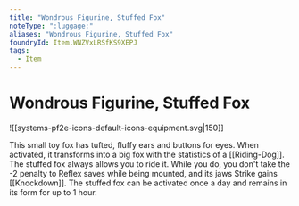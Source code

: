 ```yaml
---
title: "Wondrous Figurine, Stuffed Fox"
noteType: ":luggage:"
aliases: "Wondrous Figurine, Stuffed Fox"
foundryId: Item.WNZVxLRSfKS9XEPJ
tags:
  - Item
---
```


# Wondrous Figurine, Stuffed Fox
![[systems-pf2e-icons-default-icons-equipment.svg|150]]

This small toy fox has tufted, fluffy ears and buttons for eyes. When activated, it transforms into a big fox with the statistics of a [[Riding-Dog]]. The stuffed fox always allows you to ride it. While you do, you don't take the -2 penalty to Reflex saves while being mounted, and its jaws Strike gains [[Knockdown]]. The stuffed fox can be activated once a day and remains in its form for up to 1 hour.
